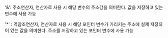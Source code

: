 

'&': 주소연산자, 연산자로 사용 시 해당 변수의 주소값을 의미한다. 값을 저장하고 있는 변수에 사용 가능

'*' : 역참조연산자, 연산자로 사용 시 해당 포인터 변수가 가리키는 주소에 실제 저장되어 있는 값을 의미한다. 주소를 저장하고 있는 포인터 변수에 사용 가능

